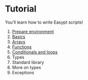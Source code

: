 # Tutorial

You’ll learn how to write Easypt scripts!

1. [Prepare environment](environment.md)
2. [Basics](basics.md)
3. [Arrays](arrays.md)
4. [Functions](functions.md)
5. [Conditionals and loops](conditionals_and_loops.md)
6. Types
7. Standard library
8. More on types 
9. Exceptions
 